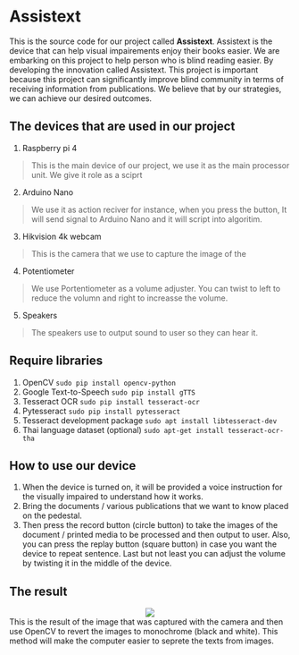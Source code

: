 # Assistext
This is the source code for our project called **Assistext**. Assistext is the device that can help visual impairements enjoy their books easier. We are embarking on this project to help person who is blind reading easier. By developing the innovation called Assistext. This project is important because this project can significantly improve blind community in terms of receiving information from publications. We believe that by our strategies, we can achieve our desired outcomes. 

## The devices that are used in our project
1. Raspberry pi 4
> This is the main device of our project, we use it as the main processor unit. We give it role as a sciprt 
2. Arduino Nano
> We use it as action reciver for instance, when you press the button, It will send signal to Arduino Nano and it will script into algoritim.
3. Hikvision 4k webcam
> This is the camera that we use to capture the image of the 
4. Potentiometer
> We use Portentiometer as a volume adjuster. You can twist to left to reduce the volumn and right to increasse the volume.
5. Speakers
> The speakers use to output sound to user so they can hear it.

## Require libraries
1. OpenCV
   `sudo pip install opencv-python`
2. Google Text-to-Speech
   `sudo pip install gTTS`
3. Tesseract OCR
   `sudo pip install tesseract-ocr` 
4. Pytesseract
   `sudo pip install pytesseract`
5. Tesseract development package 
   `sudo apt install libtesseract-dev`
6. Thai language dataset (optional)
    `sudo apt-get install tesseract-ocr-tha`

## How to use our device
1. When the device is turned on, it will be provided a voice instruction for the visually impaired to understand how it works.
2. Bring the documents / various publications that we want to know placed on the pedestal.
3. Then press the record button (circle button) to take the images of the document / printed media to be processed and then output to user.
Also, you can press the replay button (square button) in case you want the device to repeat sentence. Last but not least you can adjust the volume by twisting it in the middle of the device.

## The result
<div align = "center">
    <img src="https://i.imgur.com/qIhH4XX.png">
</div>
This is the result of the image that was captured with the camera and then use OpenCV to revert the images to monochrome (black and white). This method will make the computer easier to seprete the texts from images.
